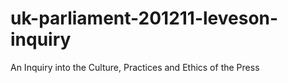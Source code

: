 # uk-parliament-201211-leveson-inquiry
An Inquiry into the Culture, Practices and Ethics of the Press

